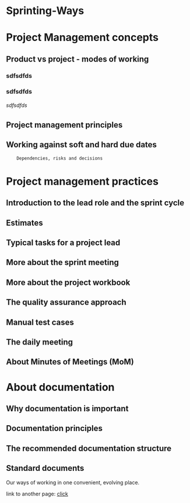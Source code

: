 # Sprinting-Ways

##

# Project Management concepts
## Product vs project - modes of working
### sdfsdfds
### sdfsdfds
###### sdfsdfds
## Project management principles
## Working against soft and hard due dates
        Dependencies, risks and decisions
# Project management practices
## Introduction to the lead role and the sprint cycle
## Estimates
## Typical tasks for a project lead
## More about the sprint meeting
## More about the project workbook
## The quality assurance approach
## Manual test cases
## The daily meeting
## About Minutes of Meetings (MoM)
# About documentation
## Why documentation is important
## Documentation principles
## The recommended documentation structure
## Standard documents

Our ways of working in one convenient, evolving place.

link to another page: [click](pages/example2.md)

